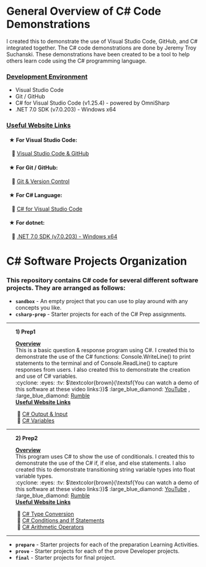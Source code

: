 # General Overview of C# Code Demonstrations
I created this to demonstrate the use of Visual Studio Code, GitHub, and C# integrated together. The C# code demonstrations are done by Jeremy Troy Suchanski. These demonstrations have been created to be a tool to help others learn code using the C# programming language.
### <ins> Development Environment </ins>

* Visual Studio Code
* Git / GitHub
* C# for Visual Studio Code (v1.25.4) - powered by OmniSharp
* .NET 7.0 SDK (v7.0.203) - Windows x64


### <ins> Useful Website Links </ins>
#### &ensp;&#9733; For Visual Studio Code:
&emsp;:large_blue_diamond: [Visual Studio Code & GitHub](https://code.visualstudio.com/docs/sourcecontrol/overview)
#### &ensp;&#9733; For Git / GitHub:
&emsp;:large_blue_diamond: [Git & Version Control](https://docs.github.com/en/get-started/using-git/about-git)
#### &ensp;&#9733; For C# Language:
&emsp;:large_blue_diamond: [C# for Visual Studio Code](https://marketplace.visualstudio.com/items?itemName=ms-dotnettools.csharp)
#### &ensp;&#9733; For dotnet: 
&emsp;:large_blue_diamond: [.NET 7.0 SDK (v7.0.203) - Windows x64](https://dotnet.microsoft.com/en-us/download/dotnet/thank-you/sdk-7.0.203-windows-x64-installer?journey=vs-code)

# C# Software Projects Organization
### This repository contains C# code for several different software projects. They are arranged as follows:

* **`sandbox`** - An empty project that you can use to play around with any concepts you like. <br>
* **`csharp-prep`** - Starter projects for each of the C# Prep assignments. <br>

---

<ul><b>1) Prep1</b>
<p><ins><b>Overview</b></ins><br>
This is a basic question & response program using C#. I created this to demonstrate the use of the C# functions: Console.WriteLine() to print statements to the terminal and of Console.ReadLine() to capture responses from users. I also created this to demonstrate the creation and use of C# variables. <br>
:cyclone: :eyes: :tv: $\textcolor{brown}{\textsf{You can watch a demo of this software at these video links:}}$ :large_blue_diamond: <a href="https://youtu.be/ax2_TQPnVXM">YouTube</a> , :large_blue_diamond: <a href="https://rumble.com/v2jcri8-learning-c-project-1.html">Rumble</a><br>
<ins><b>Useful Website Links</b></ins></p></ul>

&emsp;&emsp;:large_blue_diamond: [C# Output & Input](https://www.programiz.com/csharp-programming/basic-input-output)<br>
&emsp;&emsp;:large_blue_diamond: [C# Variables](https://www.tutorialspoint.com/csharp/csharp_variables.htm)

---

<ul><b>2) Prep2</b>
<p><ins><b>Overview</b></ins><br>
This program uses C# to show the use of conditionals. I created this to demonstrate the use of the C# if, if else, and else statements. I also created this to demonstrate transitioning string variable types into float variable types. <br>
:cyclone: :eyes: :tv: $\textcolor{brown}{\textsf{You can watch a demo of this software at these video links:}}$ :large_blue_diamond: <a href="https://youtu.be/YChNzS7Nfzg">YouTube</a> , :large_blue_diamond: <a href="https://rumble.com/v2jctla-learning-c-project-2.html">Rumble</a><br>
<ins><b>Useful Website Links</b></ins></p></ul>

&emsp;&emsp;:large_blue_diamond: [C# Type Conversion](https://www.programiz.com/csharp-programming/type-conversion)<br>
&emsp;&emsp;:large_blue_diamond: [C# Conditions and If Statements](https://www.w3schools.com/cs/cs_conditions.php)<br>
&emsp;&emsp;:large_blue_diamond: [C# Arithmetic Operators](https://learn.microsoft.com/en-us/dotnet/csharp/language-reference/operators/arithmetic-operators#remainder-operator-)

--- 
* **`prepare`** - Starter projects for each of the preparation Learning Activities.
* **`prove`** - Starter projects for each of the prove Developer projects.
* **`final`** - Starter projects for final project.
